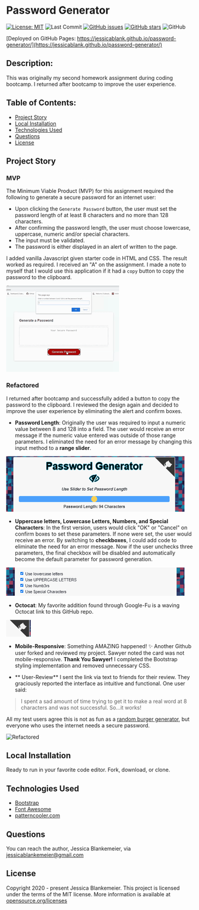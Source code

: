 # Password Generator
[![License: MIT](https://img.shields.io/badge/License-MIT-yellow.svg)](https://opensource.org/licenses/MIT)
![Last Commit](https://img.shields.io/github/last-commit/jessicablank/password-generator)
[![GitHub issues](https://img.shields.io/github/issues/jessicablank/password-generator)](https://github.com/jessicablank/password-generator/issues)
[![GitHub stars](https://img.shields.io/github/stars/jessicablank/password-generator)](https://github.com/jessicablank/password-generator/stargazers)
![GitHub](https://img.shields.io/github/followers/jessicablank?label=follow&style=social)

[Deployed on GitHub Pages: https://jessicablank.github.io/password-generator/](https://jessicablank.github.io/password-generator/)



## Description:  
 This was originally my second homework assignment during coding bootcamp. I returned after bootcamp to improve the user experience. 
    
## Table of Contents:
* [Project Story](#project-story)
* [Local Installation](#local-installation)
* [Technologies Used](#technologies-used)
* [Questions](#questions)
* [License](#license-info)

## Project Story

### MVP
The Minimum Viable Product (MVP) for this assignment required the following to generate a secure password for an internet user:
- Upon clicking the `Generate Password` button, the user must set the password length of at least 8 characters and no more than 128 characters. 
- After confirming the password length, the user must choose lowercase, uppercase, numeric and/or special characters. 
- The input must be validated. 
- The password is either displayed in an alert of written to the page. 

I added vanilla Javascript given starter code in HTML and CSS. The result worked as required. I received an "A" on the assignment. I made a note to myself that I would use this application if it had a `copy` button to copy the password to the clipboard. 

![Original](assets/images/original.gif "Original submission in action")

### Refactored
I returned after bootcamp and successfully added a button to copy the password to the clipboard. I reviewed the design again and decided to improve the user experience by eliminating the alert and confirm boxes. 

- **Password Length**: Originally the user was required to input a numeric value between 8 and 128 into a field. The user would receive an error message if the numeric value entered was outside of those range parameters. I eliminated the need for an error message by changing this input method to a **range slider**. 

![RangeSlider](assets/images/rangeslider.gif "Range Slider")

- **Uppercase letters, Lowercase Letters, Numbers, and Special Characters**: In the first version, users would click "OK" or "Cancel" on confirm boxes to set these parameters. If none were set, the user would receive an error. By switching to **checkboxes**, I could add code to eliminate the need for an error message. Now if the user unchecks three parameters, the final checkbox will be disabled and automatically become the default parameter for password generation. 

![Checkboxes](assets/images/checkboxes.gif "Checkboxes")

- **Octocat**: My favorite addition found through Google-Fu is a waving Octocat link to this GitHub repo.

![Octocat](assets/images/octocat.gif "Octocat")

- **Mobile-Responsive**: Something AMAZING happened! :sparkles: Another Github user forked and reviewed my project. Sawyer noted the card was not mobile-responsive. **Thank You Sawyer!** I completed the Bootstrap styling implementation and removed unnecessary CSS.  

- ** User-Review** I sent the link via text to friends for their review. They graciously reported the interface as intuitive and functional. One user said:

> I spent a sad amount of time trying to get it to make a real word at 8 characters and was not successful. So...it works!
 
All my test users agree this is not as fun as a [random burger generator](https://secure-shore-09876.herokuapp.com/ "Eat Da Burger Project"), but everyone who uses the internet needs a secure password. 

![Refactored](assets/images/refactored.gif "Refactored version")

## Local Installation
Ready to run in your favorite code editor. Fork, download, or clone. 

## Technologies Used
- [Bootstrap](https://getbootstrap.com/)
- [Font Awesome](https://fontawesome.com/)
- [patterncooler.com](https://www.patterncooler.com/)

## Questions
You can reach the author, Jessica Blankemeier, via [jessicablankemeier@gmail.com](mailto:jessicablankemeier@gmail.com)


## License
Copyright 2020 - present Jessica Blankemeier.
This project is licensed under the terms of the MIT license. 
More information is available at [opensource.org/licenses](https://opensource.org/licenses/MIT)
